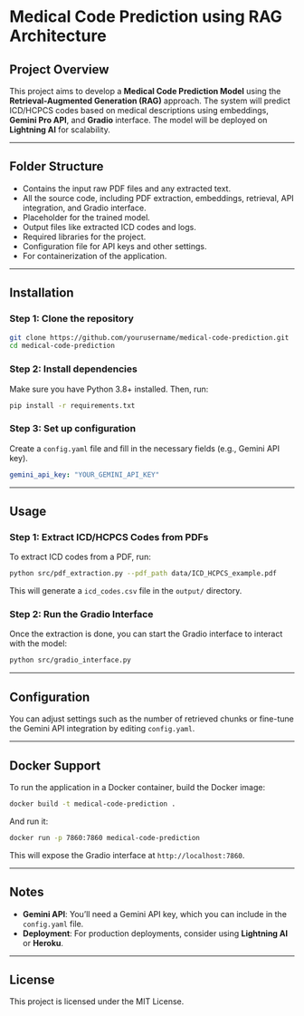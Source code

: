 # Medical Code Prediction using RAG Architecture

## Project Overview

This project aims to develop a **Medical Code Prediction Model** using the **Retrieval-Augmented Generation (RAG)** approach. The system will predict ICD/HCPCS codes based on medical descriptions using embeddings, **Gemini Pro API**, and **Gradio** interface. The model will be deployed on **Lightning AI** for scalability.

---

## Folder Structure

-  Contains the input raw PDF files and any extracted text.
-  All the source code, including PDF extraction, embeddings, retrieval, API integration, and Gradio interface.
-  Placeholder for the trained model.
-  Output files like extracted ICD codes and logs.
-  Required libraries for the project.
-  Configuration file for API keys and other settings.
-  For containerization of the application.

---

## Installation

### Step 1: Clone the repository

```bash
git clone https://github.com/yourusername/medical-code-prediction.git
cd medical-code-prediction
```

### Step 2: Install dependencies

Make sure you have Python 3.8+ installed. Then, run:

```bash
pip install -r requirements.txt
```

### Step 3: Set up configuration

Create a `config.yaml` file and fill in the necessary fields (e.g., Gemini API key).

```yaml
gemini_api_key: "YOUR_GEMINI_API_KEY"
```

---

## Usage

### Step 1: Extract ICD/HCPCS Codes from PDFs

To extract ICD codes from a PDF, run:

```bash
python src/pdf_extraction.py --pdf_path data/ICD_HCPCS_example.pdf
```

This will generate a `icd_codes.csv` file in the `output/` directory.

### Step 2: Run the Gradio Interface

Once the extraction is done, you can start the Gradio interface to interact with the model:

```bash
python src/gradio_interface.py
```

---

## Configuration

You can adjust settings such as the number of retrieved chunks or fine-tune the Gemini API integration by editing `config.yaml`.

---

## Docker Support

To run the application in a Docker container, build the Docker image:

```bash
docker build -t medical-code-prediction .
```

And run it:

```bash
docker run -p 7860:7860 medical-code-prediction
```

This will expose the Gradio interface at `http://localhost:7860`.

---

## Notes

- **Gemini API**: You’ll need a Gemini API key, which you can include in the `config.yaml` file.
- **Deployment**: For production deployments, consider using **Lightning AI** or **Heroku**.

---

## License

This project is licensed under the MIT License.
